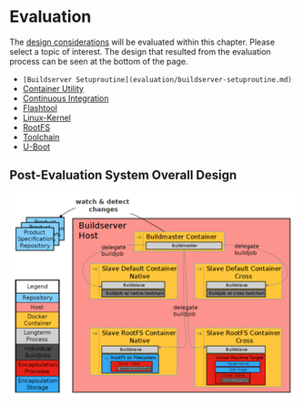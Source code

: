 # Evaluation
The [design considerations](design.md) will be evaluated within this chapter.
Please select a topic of interest. The design that resulted from the evaluation
process can be seen at the bottom of the page.

* `[Buildserver Setuproutine](evaluation/buildserver-setuproutine.md)`
* [Container Utility](evaluation/container-utility.md)
* [Continuous Integration](evaluation/continuous-integration.md)
* [Flashtool](evaluation/flashtool.md)
* [Linux-Kernel](evaluation/linux.md)
* [RootFS](evaluation/rootfs.md)
* [Toolchain](evaluation/toolchain.md)
* [U-Boot](evaluation/uboot.md)

## Post-Evaluation System Overall Design
[![](background/img/post-eval_result_design.png)](background/img/post-eval_result_design.png)
